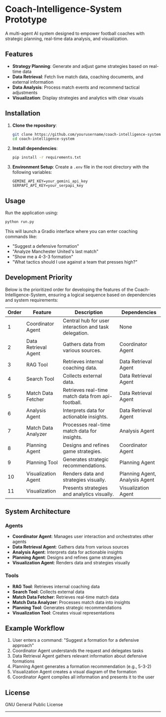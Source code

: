 # Coach-Intelligence-System Prototype

A multi-agent AI system designed to empower football coaches with strategic planning, real-time data analysis, and visualization.

## Features

- **Strategy Planning**: Generate and adjust game strategies based on real-time data
- **Data Retrieval**: Fetch live match data, coaching documents, and external information
- **Data Analysis**: Process match events and recommend tactical adjustments
- **Visualization**: Display strategies and analytics with clear visuals

## Installation

1. **Clone the repository**:

   ```bash
   git clone https://github.com/yourusername/coach-intelligence-system.git
   cd coach-intelligence-system
   ```

2. **Install dependencies**:

   ```bash
   pip install -r requirements.txt
   ```

3. **Environment Setup**:
   Create a `.env` file in the root directory with the following variables:
   ```
   GEMINI_API_KEY=your_gemini_api_key
   SERPAPI_API_KEY=your_serpapi_key
   ```

## Usage

Run the application using:

```bash
python run.py
```

This will launch a Gradio interface where you can enter coaching commands like:

- "Suggest a defensive formation"
- "Analyze Manchester United's last match"
- "Show me a 4-3-3 formation"
- "What tactics should I use against a team that presses high?"

## Development Priority

Below is the prioritized order for developing the features of the Coach-Intelligence-System, ensuring a logical sequence based on dependencies and system requirements:

| **Order** | **Feature**          | **Description**                                       | **Dependencies**               |
| --------- | -------------------- | ----------------------------------------------------- | ------------------------------ |
| 1         | Coordinator Agent    | Central hub for user interaction and task delegation. | None                           |
| 2         | Data Retrieval Agent | Gathers data from various sources.                    | Coordinator Agent              |
| 3         | RAG Tool             | Retrieves internal coaching data.                     | Data Retrieval Agent           |
| 4         | Search Tool          | Collects external data.                               | Data Retrieval Agent           |
| 5         | Match Data Fetcher   | Retrieves real-time match data from api-football.     | Data Retrieval Agent           |
| 6         | Analysis Agent       | Interprets data for actionable insights.              | Data Retrieval Agent           |
| 7         | Match Data Analyzer  | Processes real-time match data for insights.          | Analysis Agent                 |
| 8         | Planning Agent       | Designs and refines game strategies.                  | Coordinator Agent              |
| 9         | Planning Tool        | Generates strategic recommendations.                  | Planning Agent                 |
| 10        | Visualization Agent  | Renders data and strategies visually.                 | Planning Agent, Analysis Agent |
| 11        | Visualization        | Presents strategies and analytics visually.           | Visualization Agent            |

## System Architecture

### Agents

- **Coordinator Agent**: Manages user interaction and orchestrates other agents
- **Data Retrieval Agent**: Gathers data from various sources
- **Analysis Agent**: Interprets data for actionable insights
- **Planning Agent**: Designs and refines game strategies
- **Visualization Agent**: Renders data and strategies visually

### Tools

- **RAG Tool**: Retrieves internal coaching data
- **Search Tool**: Collects external data
- **Match Data Fetcher**: Retrieves real-time match data
- **Match Data Analyzer**: Processes match data into insights
- **Planning Tool**: Generates strategic recommendations
- **Visualization Tool**: Creates visual representations

## Example Workflow

1. User enters a command: "Suggest a formation for a defensive approach"
2. Coordinator Agent understands the request and delegates tasks
3. Data Retrieval Agent gathers relevant information about defensive formations
4. Planning Agent generates a formation recommendation (e.g., 5-3-2)
5. Visualization Agent creates a visual diagram of the formation
6. Coordinator Agent compiles all information and presents it to the user

## License

GNU General Public License

---
